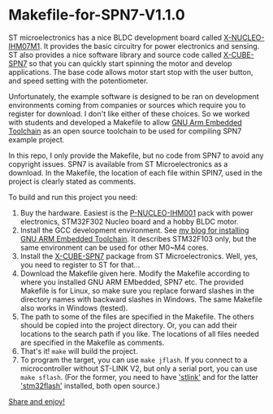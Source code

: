 # Makefile-for-SPN7-V1.1.0

ST microelectronics has a nice BLDC development board called [X-NUCLEO-IHM07M1](https://www.st.com/en/ecosystems/x-nucleo-ihm07m1.html). It provides the basic circuitry for power electronics and sensing. ST also provides a nice software library and source code called [X-CUBE-SPN7](https://www.st.com/en/embedded-software/x-cube-spn7.html) so that you can quickly start spinning the motor and develop applications. The base code allows motor start stop with the user button, and speed setting with the potentiometer.

Unfortunately, the example software is designed to be ran on development environments coming from companies or sources which require you to register for download. I don't like either of these choices. So we worked with students and developed a Makefile to allow [GNU Arm Embedded Toolchain](https://launchpad.net/gcc-arm-embedded) as an open source toolchain to be used for compiling SPN7 example project.

In this repo, I only provide the Makefile, but no code from SPN7 to avoid any copyright issues. SPN7 is available from ST Microelectronics as a download. In the Makefile, the location of each file within SPIN7, used in the project is clearly stated as comments.

To build and run this project you need:
1. Buy the hardware. Easiest is the [P-NUCLEO-IHM001](https://www.st.com/en/evaluation-tools/p-nucleo-ihm001.html) pack with power electronics, STM32F302 Nucleo board and a hobby BLDC motor.
2. Install the GCC development environment. See [my blog for installing GNU ARM Embedded Toolchain](https://aviatorahmet.blogspot.com/2016/04/arm-stm32f10x-programming-with-gcc.html). It describes STM32F103 only, but the same environment can be used for other M0~M4 cores.
3. Install the [X-CUBE-SPN7](https://www.st.com/en/embedded-software/x-cube-spn7.html) package from ST Microelectronics. Well, yes, you need to register to ST for that...
4. Download the Makefile given here. Modify the Makefile according to where you installed GNU ARM EMbedded, SPN7 etc. The provided Makefile is for Linux, so make sure you replace forward slashes in the directory names with backward slashes in Windows. The same Makefile also works in Windows (tested).
5. The path to some of the files are specified in the Makefile. The others should be copied into the project directory. Or, you can add their locations to the search path if you like. The locations of all files needed are specified in the Makefile as comments.
6. That's it! `make` will build the project.
7. To program the target, you can use `make jflash`. If you connect to a microcontroller without ST-LINK V2, but only a serial port, you can use `make sflash`. (For the former, you need to have ['stlink'](https://github.com/texane/stlink)  and for the latter ['stm32flash'](https://sourceforge.net/projects/stm32flash) installed, both open source.)


[Share and enjoy!](https://www.urbandictionary.com/define.php?term=share%20and%20enjoy)
